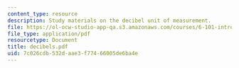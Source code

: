 ```yaml
---
content_type: resource
description: Study materials on the decibel unit of measurement.
file: https://ol-ocw-studio-app-qa.s3.amazonaws.com/courses/6-101-introductory-analog-electronics-laboratory-spring-2007/7c026cdb532daae3f77466005de6ba4e_decibels.pdf
file_type: application/pdf
resourcetype: Document
title: decibels.pdf
uid: 7c026cdb-532d-aae3-f774-66005de6ba4e
---
```

